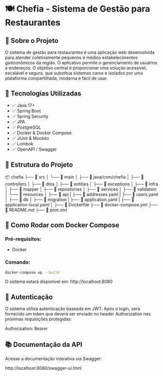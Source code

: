 # 🍽️ Chefia - Sistema de Gestão para Restaurantes

## 📌 Sobre o Projeto

O sistema de gestão para restaurantes é uma aplicação web desenvolvida para atender coletivamente pequenos e médios estabelecimentos gastronômicos da região. O aplicativo permite o gerenciamento de usuários e endereços. O objetivo central é proporcionar uma solução acessível, escalável e segura, que substitua sistemas caros e isolados por uma plataforma compartilhada, moderna e fácil de usar.

## 🚀 Tecnologias Utilizadas

- ✅ Java 17+
- ✅ Spring Boot
- ✅ Spring Security
- ✅ JPA 
- ✅ PostgreSQL
- ✅ Docker & Docker Compose
- ✅ JUnit & Mockito
- ✅ Lombok
- ✅ OpenAPI / Swagger


## 🧱 Estrutura do Projeto

📦 chefia
├── 📁 src
│ └── 📁 main
│   ├── 📁 java/com/chefia
│     ├── 📁 controllers
│     ├── 📁 dtos
│     ├── 📁 entities
│     ├── 📁 exceptions
│     ├── 📁 infra
│     ├── 📁 mapper
│     ├── 📁 repositories
│     ├── 📁 services
│     ├── 📁 validation
│ └── 📁 resources
│   ├── 📁 api
|     ├── 📄 addresses.yaml
|     ├── 📄 users.yaml
│   ├── 📁 db
│     ├── 📁 migration
|   ├── 📄 application.yaml
|   ├── 📄 application-local.yaml
│ 
├── 📄 Dockerfile
├── 📄 docker-compose.yml
├── 📄 README.md
├── 📄 pom.xml

## 🐳 Como Rodar com Docker Compose

### Pré-requisitos:

- Docker

### Comando:

```bash
docker-compose up --build
```

O sistema estará disponível em: http://localhost:8080

## 🔐 Autenticação
O sistema utiliza autenticação baseada em JWT. Após o login, será fornecido um token que deverá ser enviado no header Authorization nas próximas requisições protegidas:

Authorization: Bearer <token>

## 📚 Documentação da API
Acesse a documentação interativa via Swagger:

http://localhost:8080/swagger-ui.html
